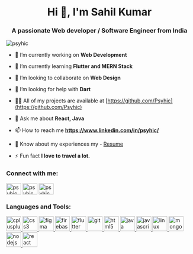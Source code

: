 <h1 align="center">Hi 👋, I'm Sahil Kumar</h1>
<h3 align="center">A passionate Web developer / Software Engineer from India</h3>

<p align="left"> <img src="https://komarev.com/ghpvc/?username=psyhic&label=Profile%20views&color=000000&style=flat" alt="psyhic" /> </p>

- 🔭 I’m currently working on **Web Development**

- 🌱 I’m currently learning **Flutter and MERN Stack**

- 👯 I’m looking to collaborate on **Web Design**

- 🤝 I’m looking for help with **Dart**

- 👨‍💻 All of my projects are available at [https://github.com/Psyhic](https://github.com/Psyhic)

- 💬 Ask me about **React, Java**

- 📫 How to reach me **https://www.linkedin.com/in/psyhic/**

- 📄 Know about my experiences my - [Resume](https://drive.google.com/file/d/1cWYPrAePJGq0-Es107b5Hwwrj4Atl4md/view?usp=sharing)

- ⚡ Fun fact **I love to travel a lot.** 

<h3 align="left">Connect with me:</h3>
<p align="left">
<a href="https://twitter.com/psyhic_sk" target="blank"><img align="center" src="https://cdn.jsdelivr.net/npm/simple-icons@3.0.1/icons/twitter.svg" alt="psyhic_sk" height="30" width="40" /></a>
<a href="https://linkedin.com/in/psyhic" target="blank"><img align="center" src="https://cdn.jsdelivr.net/npm/simple-icons@3.0.1/icons/linkedin.svg" alt="psyhic" height="30" width="40" /></a>
<a href="https://instagram.com/psyhic.sk" target="blank"><img align="center" src="https://cdn.jsdelivr.net/npm/simple-icons@3.0.1/icons/instagram.svg" alt="psyhic.sk" height="30" width="40" /></a>
</p>

<h3 align="left">Languages and Tools:</h3>
<p align="left"> <a href="https://www.w3schools.com/cpp/" target="_blank"> <img src="https://devicons.github.io/devicon/devicon.git/icons/cplusplus/cplusplus-original.svg" alt="cplusplus" width="40" height="40"/> </a> <a href="https://www.w3schools.com/css/" target="_blank"> <img src="https://devicons.github.io/devicon/devicon.git/icons/css3/css3-original-wordmark.svg" alt="css3" width="40" height="40"/> </a> <a href="https://www.figma.com/" target="_blank"> <img src="https://www.vectorlogo.zone/logos/figma/figma-icon.svg" alt="figma" width="40" height="40"/> </a> <a href="https://firebase.google.com/" target="_blank"> <img src="https://www.vectorlogo.zone/logos/firebase/firebase-icon.svg" alt="firebase" width="40" height="40"/> </a> <a href="https://flutter.dev" target="_blank"> <img src="https://www.vectorlogo.zone/logos/flutterio/flutterio-icon.svg" alt="flutter" width="40" height="40"/> </a> <a href="https://git-scm.com/" target="_blank"> <img src="https://www.vectorlogo.zone/logos/git-scm/git-scm-icon.svg" alt="git" width="40" height="40"/> </a> <a href="https://www.w3.org/html/" target="_blank"> <img src="https://devicons.github.io/devicon/devicon.git/icons/html5/html5-original-wordmark.svg" alt="html5" width="40" height="40"/> </a> <a href="https://www.java.com" target="_blank"> <img src="https://devicons.github.io/devicon/devicon.git/icons/java/java-original-wordmark.svg" alt="java" width="40" height="40"/> </a> <a href="https://developer.mozilla.org/en-US/docs/Web/JavaScript" target="_blank"> <img src="https://devicons.github.io/devicon/devicon.git/icons/javascript/javascript-original.svg" alt="javascript" width="40" height="40"/> </a> <a href="https://www.linux.org/" target="_blank"> <img src="https://devicons.github.io/devicon/devicon.git/icons/linux/linux-original.svg" alt="linux" width="40" height="40"/> </a> <a href="https://www.mongodb.com/" target="_blank"> <img src="https://devicons.github.io/devicon/devicon.git/icons/mongodb/mongodb-original-wordmark.svg" alt="mongodb" width="40" height="40"/> </a> <a href="https://nodejs.org" target="_blank"> <img src="https://devicons.github.io/devicon/devicon.git/icons/nodejs/nodejs-original-wordmark.svg" alt="nodejs" width="40" height="40"/> </a> <a href="https://reactjs.org/" target="_blank"> <img src="https://devicons.github.io/devicon/devicon.git/icons/react/react-original-wordmark.svg" alt="react" width="40" height="40"/> </a> </p>

